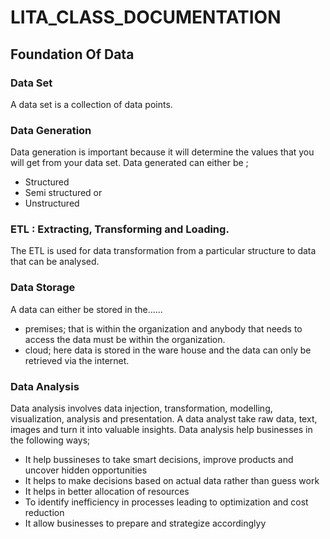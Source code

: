 # LITA_CLASS_DOCUMENTATION

## Foundation Of Data

### Data Set 
A data set is a collection of data points.

### Data Generation 
Data generation is important because it will determine the values that you will get from your data set. Data generated can either be ;
- Structured
- Semi structured or
- Unstructured
  
### ETL : Extracting, Transforming and Loading.
The ETL is used for data transformation from a particular structure to data that can be analysed.
 
### Data Storage
A data can either be stored in the......
- premises; that is within the organization and anybody that needs to access the data must be within the organization.
- cloud; here data is stored in the ware house and the data can only be retrieved via the internet.

### Data Analysis
Data analysis involves data injection, transformation, modelling, visualization, analysis and presentation. 
A data analyst take raw data, text, images and turn it into valuable insights. Data analysis help businesses in the following ways;

- It help bussineses to take smart decisions, improve products and uncover hidden opportunities
- It helps to make decisions based on actual data rather than guess work
- It helps in better allocation of resources
- To identify inefficiency in processes leading to optimization and cost reduction
- It allow businesses to prepare and strategize accordinglyy
  
